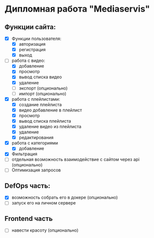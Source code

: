 # Дипломная работа "Mediaservis"

## Функции сайта:

- [x] Функции пользователя:
  - [x] авторизация
  - [x] регистрация
  - [x] выход
- [ ] работа с видео:
  - [x] добавление
  - [x] просмотр
  - [x] вывод списка видео
  - [x] удаление
  - [ ] экспорт (опционально)
  - [ ] импорт (опционально)
- [x] работа с плейлистами:
  - [x] создание плейлиста
  - [x] видео добавление в плейлист
  - [x] просмотр
  - [x] вывод списка плейлиста
  - [x] удаление видео из плейлиста
  - [x] удаление
  - [x] редактирования
- [x] работа с категориями
  - [x] добавление
- [x] Фильтрация
- [ ] отдельная возможность взаимодействие с сайтом через api (опционально)
- [ ] Оптимизация запросов

## DefOps часть:

- [x] возможность собрать его в докере (опционально)
- [ ] запуск его на личном сервере

## Frontend часть

- [ ] навести красоту (опционально)
